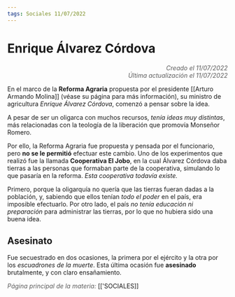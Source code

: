 ```yaml
---
tags: Sociales 11/07/2022
---
```


# Enrique Álvarez Córdova
<div style="text-align: right; opacity: 0.7; font-style: italic;">Creado el 11/07/2022</div>
<div style="text-align: right; opacity: 0.7; font-style: italic;">Última actualización el 11/07/2022</div>

En el marco de la **Reforma Agraria** propuesta por el presidente [[Arturo Armando Molina]] (véase su página para más información), su ministro de agricultura *Enrique Álvarez Córdova*, comenzó a pensar sobre la idea.

A pesar de ser un oligarca con muchos recursos, *tenía ideas muy distintas*, más relacionadas con la teología de la liberación que promovía Monseñor Romero. 

Por ello, la Reforma Agraria fue propuesta y pensada por el funcionario, pero **no se le permitió** efectuar este cambio. Uno de los experimentos que realizó fue la llamada **Cooperativa El Jobo**, en la cual Álvarez Córdova daba tierras a las personas que formaban parte de la cooperativa, simulando lo que pasaría en la reforma. *Esta cooperativa todavía existe.*

Primero, porque la oligarquía no quería que las tierras fueran dadas a la población, y, sabiendo que ellos tenían *todo el poder* en el país, era imposible efectuarlo. Por otro lado, el país *no tenía educación ni preparación* para administrar las tierras, por lo que no hubiera sido una buena idea.

## Asesinato

Fue secuestrado en dos ocasiones, la primera por el ejército y la otra por los *escuadrones de la muerte*. Esta última ocasión fue **asesinado** brutalmente, y con claro ensañamiento.

<span style="opacity: 0.7; font-style: italic;">Página principal de la materia:</span> [['SOCIALES]]